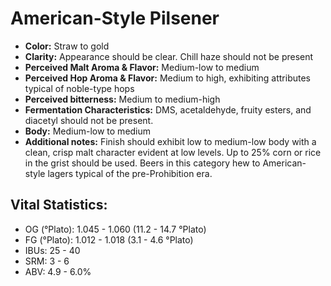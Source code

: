 # American-Style Pilsener

- **Color:** Straw to gold
- **Clarity:** Appearance should be clear. Chill haze should not be present
- **Perceived Malt Aroma & Flavor:** Medium-low to medium
- **Perceived Hop Aroma & Flavor:** Medium to high, exhibiting attributes typical of noble-type hops
- **Perceived bitterness:** Medium to medium-high
- **Fermentation Characteristics:** DMS, acetaldehyde, fruity esters, and diacetyl should not be present.
- **Body:** Medium-low to medium
- **Additional notes:** Finish should exhibit low to medium-low body with a clean, crisp malt character evident at low levels. Up to 25% corn or rice in the grist should be used. Beers in this category hew to American-style lagers typical of the pre-Prohibition era.

## Vital Statistics:

- OG (°Plato): 1.045 - 1.060 (11.2 - 14.7 °Plato)
- FG (°Plato): 1.012 - 1.018 (3.1 - 4.6 °Plato)
- IBUs: 25 - 40
- SRM: 3 - 6
- ABV: 4.9 - 6.0%
